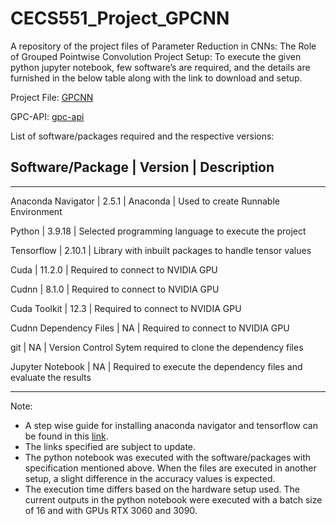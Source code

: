 # CECS551_Project_GPCNN

A repository of the project files of Parameter Reduction in CNNs: The Role of Grouped Pointwise Convolution
Project Setup:
To execute the given python jupyter notebook, few software’s are required, and the details are furnished in the below table along with the link to download and setup.

Project File: [GPCNN](https://github.com/itsaravindanand/CECS551_Project_GPCNN.git)

GPC-API: [gpc-api](https://github.com/itsaravindanand/gpc-api.git)

List of software/packages required and the respective versions:

## Software/Package | Version | Description
----------------------------------------------------------------------------
Anaconda Navigator	| 2.5.1	| Anaconda | Used to create Runnable Environment

Python	| 3.9.18	| Selected programming language to execute the project

Tensorflow	| 2.10.1	| Library with inbuilt packages to handle tensor values

Cuda	| 11.2.0	| Required to connect to NVIDIA GPU

Cudnn	| 8.1.0	|	Required to connect to NVIDIA GPU

Cuda Toolkit	| 12.3	| Required to connect to NVIDIA GPU

Cudnn Dependency Files	| NA	| Required to connect to NVIDIA GPU

git	| NA	| Version Control Sytem required to clone the dependency files

Jupyter Notebook	| NA	| Required to execute the dependency files and evaluate the results

----------------------------------------------------------------------------

Note:
-	A step wise guide for installing anaconda navigator and tensorflow can be found in this [link](https://www.tensorflow.org/install/pip#windows-native_1).
-	The links specified are subject to update.
-	The python notebook was executed with the software/packages with specification mentioned above. When the files are executed in another setup, a slight difference in the accuracy values is expected.
-	The execution time differs based on the hardware setup used. The current outputs in the python notebook were executed with a batch size of 16 and with GPUs RTX 3060 and 3090. 
